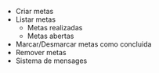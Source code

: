 - Criar metas
- Listar metas
    - Metas realizadas
    - Metas abertas
- Marcar/Desmarcar metas como concluida
- Remover metas
- Sistema de mensages